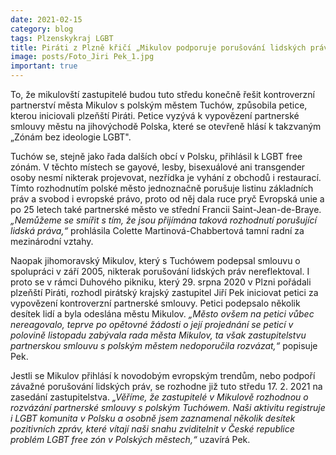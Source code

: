 ```yaml
---
date: 2021-02-15
category: blog
tags: Plzenskykraj LGBT
title: Piráti z Plzně křičí „Mikulov podporuje porušování lidských práv, změňme to!“
image: posts/Foto_Jiri Pek_1.jpg
important: true
---
```


To, že mikulovští zastupitelé budou tuto středu konečně řešit kontroverzní partnerství města Mikulov s polským městem Tuchów, způsobila petice, kterou iniciovali plzeňští Piráti. Petice vyzývá k vypovězení partnerské smlouvy městu na jihovýchodě Polska, které se otevřeně hlásí k takzvaným „Zónám bez ideologie LGBT".

Tuchów se, stejně jako řada dalších obcí v Polsku, přihlásil k LGBT free zónám. V těchto místech se gayové, lesby, bisexuálové ani transgender osoby nesmí nikterak projevovat, nezřídka je vyhání z obchodů i restaurací. Tímto rozhodnutím polské město jednoznačně porušuje listinu základních práv a svobod i evropské právo, proto od něj dala ruce pryč Evropská unie a po 25 letech také partnerské město ve střední Francii Saint-Jean-de-Braye. *„Nemůžeme se smířit s tím, že jsou přijímána taková rozhodnutí porušující lidská práva,“* prohlásila Colette Martinová-Chabbertová tamní radní za mezinárodní vztahy.

Naopak jihomoravský Mikulov, který s Tuchówem podepsal smlouvu o spolupráci v září 2005, nikterak porušování lidských práv nereflektoval. I proto se v rámci Duhového pikniku, který 29. srpna 2020 v Plzni pořádali plzeňští Piráti, rozhodl pirátský krajský zastupitel Jiří Pek iniciovat petici za vypovězení kontroverzní partnerské smlouvy. Petici podepsalo několik desítek lidí a byla odeslána městu Mikulov. *„Město ovšem na petici vůbec nereagovalo, teprve po opětovné žádosti o její projednání se peticí v polovině listopadu zabývala rada města Mikulov, ta však zastupitelstvu partnerskou smlouvu s polským městem nedoporučila rozvázat,“* popisuje Pek.

Jestli se Mikulov přihlásí k novodobým evropským trendům, nebo podpoří závažné porušování lidských práv, se rozhodne již tuto středu 17. 2. 2021 na zasedání zastupitelstva. *„Věříme, že zastupitelé v Mikulově rozhodnou o rozvázání partnerské smlouvy s polským Tuchówem. Naši aktivitu registruje i LGBT komunita v Polsku a osobně jsem zaznamenal několik desítek pozitivních zpráv, které vítají naši snahu zviditelnit v České republice problém LGBT free zón v Polských městech,“* uzavírá Pek.


